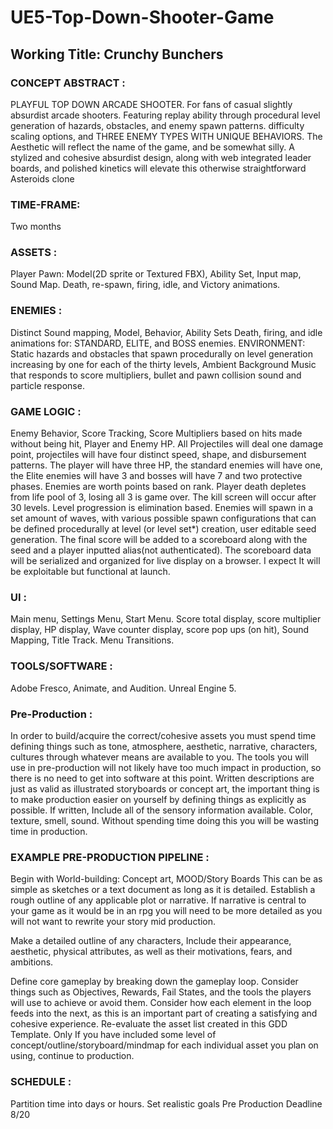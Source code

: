 # UE5-Top-Down-Shooter-Game
## Working Title: Crunchy Bunchers

### CONCEPT ABSTRACT : 
PLAYFUL TOP DOWN ARCADE SHOOTER. For fans of casual slightly absurdist arcade shooters. Featuring replay ability through procedural level generation of hazards, obstacles, and enemy spawn patterns. difficulty scaling options, and THREE ENEMY TYPES WITH UNIQUE BEHAVIORS. The Aesthetic will reflect the name of the game, and be somewhat silly. A stylized and cohesive absurdist design, along with web integrated leader boards, and polished kinetics will elevate this otherwise straightforward Asteroids clone

### TIME-FRAME:  
Two months

### ASSETS :
Player Pawn: Model(2D sprite or Textured FBX), Ability Set, Input map, Sound Map. Death, re-spawn, firing, idle, and Victory animations.

### ENEMIES : 
Distinct Sound mapping, Model, Behavior, Ability Sets Death, firing, and idle animations for: STANDARD, ELITE, and BOSS enemies. ENVIRONMENT: Static hazards and obstacles that spawn procedurally on level generation increasing by one for each of the thirty levels, Ambient Background Music that responds to score multipliers, bullet and pawn collision sound and particle response.

### GAME LOGIC : 
Enemy Behavior, Score Tracking, Score Multipliers based on hits made without being hit, Player and Enemy HP. All Projectiles will deal one damage point, projectiles will have four distinct speed, shape, and disbursement patterns. The player will have three HP, the standard enemies will have one, the Elite enemies will have 3 and bosses will have 7 and two protective phases. Enemies are worth points based on rank. Player death depletes from life pool of 3, losing all 3 is game over. The kill screen will occur after 30 levels. Level progression is elimination based. Enemies will spawn in a set amount of waves, with various possible spawn configurations that can be defined procedurally at level (or level set*) creation, user editable seed generation. The final score will be added to a scoreboard along with the seed and a player inputted alias(not authenticated). The scoreboard data will be serialized and organized for live display on a browser. I expect It will be exploitable but functional at launch.

### UI : 
Main menu, Settings Menu, Start Menu. Score total display, score multiplier display, HP display, Wave counter display, score pop ups (on hit), Sound Mapping, Title Track. Menu Transitions.

### TOOLS/SOFTWARE :
Adobe Fresco, Animate, and Audition. Unreal Engine 5.

### Pre-Production : 
In order to build/acquire the correct/cohesive assets you must spend time defining things such as tone, atmosphere, aesthetic, narrative, characters, cultures through whatever means are available to you. The tools you will use in pre-production will not likely have too much impact in production, so there is no need to get into software at this point. Written descriptions are just as valid as illustrated storyboards or concept art, the important thing is to make production easier on yourself by defining things as explicitly as possible. If written, Include all of the sensory information available. Color, texture, smell, sound. Without spending time doing this you will be wasting time in production.

### EXAMPLE PRE-PRODUCTION PIPELINE :
Begin with World-building: Concept art, MOOD/Story Boards This can be as simple as sketches or a text document as long as it is detailed. Establish a rough outline of any applicable plot or narrative. If narrative is central to your game as it would be in an rpg you will need to be more detailed as you will not want to rewrite your story mid production.

Make a detailed outline of any characters, Include their appearance, aesthetic, physical attributes, as well as their motivations, fears, and ambitions.

Define core gameplay by breaking down the gameplay loop. Consider things such as Objectives, Rewards, Fail States, and the tools the players will use to achieve or avoid them. Consider how each element in the loop feeds into the next, as this is an important part of creating a satisfying and cohesive experience. Re-evaluate the asset list created in this GDD Template. Only If you have included some level of concept/outline/storyboard/mindmap for each individual asset you plan on using, continue to production.


### SCHEDULE :
Partition time into days or hours. Set realistic goals 
Pre Production Deadline 8/20
